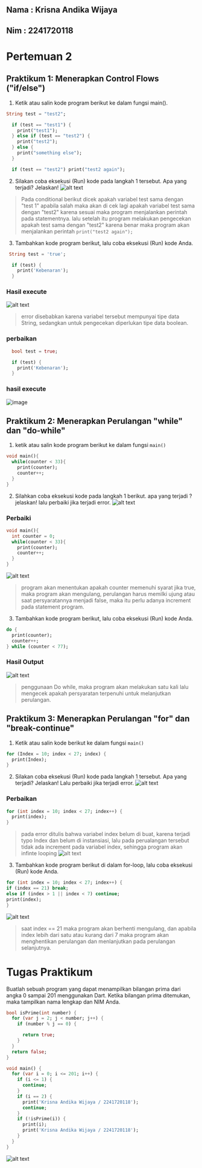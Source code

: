 ## Nama : Krisna Andika Wijaya

## Nim : 2241720118

# Pertemuan 2

## Praktikum 1: Menerapkan Control Flows ("if/else")

1. Ketik atau salin kode program berikut ke dalam fungsi main().

```dart
String test = "test2";

  if (test == "test1") {
    print("test1");
  } else if (test == "test2") {
    print("test2");
  } else {
    print("something else");
  }

  if (test == "test2") print("test2 again");
```

2. Silakan coba eksekusi (Run) kode pada langkah 1 tersebut. Apa yang terjadi? Jelaskan!
   ![alt text](image.png)

> Pada conditional berikut dicek apakah variabel test sama dengan "test 1" apabila salah maka akan di cek lagi apakah variabel test sama dengan "test2" karena sesuai maka program menjalankan perintah pada statementnya.
> lalu setelah itu program melakukan pengecekan apakah test sama dengan "test2" karena benar maka program akan menjalankan perintah `print("test2 again");`

3. Tambahkan kode program berikut, lalu coba eksekusi (Run) kode Anda.

```dart
 String test = 'true';

  if (test) {
    print('Kebenaran');
  }
```

### Hasil execute

![alt text](image-1.png)

> error disebabkan karena variabel tersebut mempunyai tipe data String, sedangkan untuk pengecekan diperlukan tipe data boolean.

### perbaikan

```dart
  bool test = true;

  if (test) {
    print('Kebenaran');
  }

```

### hasil execute

![image](image-2.png)

## Praktikum 2: Menerapkan Perulangan "while" dan "do-while"

1. ketik atau salin kode program berikut ke dalam fungsi `main()`

```dart
void main(){
  while(counter < 33){
    print(counter);
    counter++;
  }
}
```

2. Silahkan coba eksekusi kode pada langkah 1 berikut. apa yang terjadi ? jelaskan! lalu perbaiki jika terjadi error.
   ![alt text](image-3.png)

### Perbaiki

```dart
void main(){
  int counter = 0;
  while(counter < 33){
    print(counter);
    counter++;
  }
}
```

![alt text](image-4.png)

> program akan menentukan apakah counter memenuhi syarat jika true, maka program akan mengulang, perulangan harus memilki ujung atau saat persyaratannya menjadi false, maka itu perlu adanya increment pada statement program.

3. Tambahkan kode program berikut, lalu coba eksekusi (Run) kode Anda.

```dart
do {
  print(counter);
  counter++;
} while (counter < 77);
```

### Hasil Output

![alt text](image-5.png)

> penggunaan Do while, maka program akan melakukan satu kali lalu mengecek apakah persyaratan terpenuhi untuk melanjutkan perulangan.

## Praktikum 3: Menerapkan Perulangan "for" dan "break-continue"

1. Ketik atau salin kode berikut ke dalam fungsi `main()`

```dart
for (Index = 10; index < 27; index) {
  print(Index);
}
```

2. Silakan coba eksekusi (Run) kode pada langkah 1 tersebut. Apa yang terjadi? Jelaskan! Lalu perbaiki jika terjadi error.
   ![alt text](image-6.png)

### Perbaikan

```dart
for (int index = 10; index < 27; index++) {
  print(index);
}
```

> pada error ditulis bahwa variabel index belum di buat, karena terjadi typo Index dan belum di instansiasi, lalu pada perualangan tersebut tidak ada increment pada variabel index, sehingga program akan infinte looping
> ![alt text](image-7.png)

3. Tambahkan kode program berikut di dalam for-loop, lalu coba eksekusi (Run) kode Anda.

```dart
for (int index = 10; index < 27; index++) {
if (index == 21) break;
else if (index > 1 || index < 7) continue;
print(index);
}
```

![alt text](image-8.png)

> saat index == 21 maka program akan berhenti mengulang, dan apabila index lebih dari satu atau kurang dari 7 maka program akan menghentikan perulangan dan menlanjutkan pada perulangan selanjutnya.

# Tugas Praktikum

Buatlah sebuah program yang dapat menampilkan bilangan prima dari angka 0 sampai 201 menggunakan Dart. Ketika bilangan prima ditemukan, maka tampilkan nama lengkap dan NIM Anda.

```dart
bool isPrime(int number) {
  for (var j = 2; j < number; j++) {
    if (number % j == 0) {

      return true;
    }
  }
  return false;
}

void main() {
  for (var i = 0; i <= 201; i++) {
    if (i <= 1) {
      continue;
    }
    if (i == 2) {
      print('Krisna Andika Wijaya / 2241720118');
      continue;
    }
    if (!isPrime(i)) {
      print(i);
      print('Krisna Andika Wijaya / 2241720118');
    }
  }
}

```

![alt text](image-9.png)

